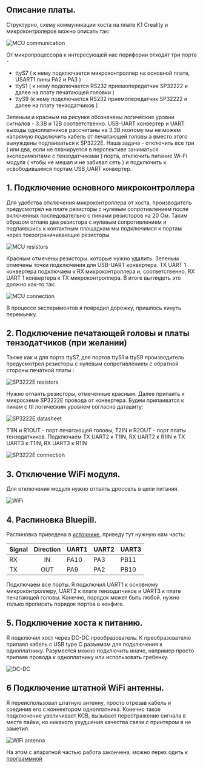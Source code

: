## Описание платы.  
Структурно, схему коммуникации хоста на плате K1 Creality и микроконтролеров можно описать так:

![](/images/pcb_overview.jpg "MCU communication") 

От микропроцессора к интересующей нас периферии отходят три порта -   
- ttyS7 ( к нему подключается микроконтроллер на основной плате, USART1 пины PA2 и PA3 )
- ttyS1 ( к нему подключается RS232 приемопередатчик SP32222 и далее на плату печатающей головки )
- ttyS9 (к нему подключается RS232 приемопередатчик SP32222 и далее на плату тензодатчиков )  

Зеленым и красным на рисунке обозначены логические уровни сигналов - 3.3В и 12В соответственно. USB-UART конвертер и UART выходы одноплатников рассчитаны на 3.3В поэтому мы не можем напрямую подключить кабель от печатающей головы а вместо этого вынуждены подпаиваться к SP3222E. Наша задача - отключить все три ( или два, если не планируется в перспективе заниматься экспериментами с тензодатчиками ) порта, отключить питание Wi-Fi модуля ( чтобы не мешал и не забивал сеть ) и подключить к освободившимся портам USB_UART конвертер. 

## 1. Подключение основного микроконтроллера 

Для удобства отключения микроконтроллера от хоста, производитель предусмотрел на плате резисторы с нулевым сопротивлением после включенных последовательно с пинами резисторов на 20 Ом. Таким образом отпаяв два резистора с нулевым сопротивлением и подпаявшись к контактным площадкам мы подключимся к портам через токоограничивающие резисторы.

![](/images/mcu_resistors.jpg "MCU resistors")  

Красным отмечены резисторы. которые нужно удалить. Зеленым отмечены точки подключения для USB-UART конвертера. TX UART 1 конвертера подключаем к RX микроконтроллера и, соответственно, RX UART 1 конвертера к TX микроконтроллера. В итоге выглядеть это должно как-то так:

![](/images/mcu_connection.jpg "MCU connection")  

В процессе экспериментов я повредил дорожку, пришлось кинуть перемычку.

## 2. Подключение печатающей головы и платы тензодатчиков (при желании)

Также как и для порта ttyS7, для портов ttyS1 и ttyS9 производитель предусмотрел резисторы с нулевым сопротивлением с обратной стороны печатной платы :

![](/images/sp3222_resistors.jpg "SP3222E resistors")  

Нужно отпаять резисторы, отмеченные красным. Далее припаять к микросхеме SP3222E провода от конвертера. Будем припаиватся к пинам с ttl логическим уровнем cогласно даташиту:

![](/images/sp3222E_datasheet.jpg "SP3222E datasheet")  

T1IN и R1OUT - порт печатающей головы, T2IN и R2OUT - порт платы тензодатчиков.
Подключаем TX UART2 к T1IN, RX UART2 к R1IN и TX UART3 к T1IN, RX UART3 к R1IN


![](/images/sp3222E_connection.jpg "SP3222E connection")  

## 3. Отключение WiFi модуля.  

Для отключения модуля нужно отпаять дроссель в цепи питания. 

![](/images/WiFi_modulei.jpg "WiFi")  

## 4. Распиновка Bluepill.  

Распиновка приведена в [источнике](https://github.com/r2axz/bluepill-serial-monster), приведу тут нужную нам часть:

| Signal |   Direction   |     UART1     |     UART2     |     UART3     |
|:-------|:-------------:|:--------------|:--------------|:--------------|
|   RX   |      IN       |      PA10     |      PA3      |      PB11     |
|   TX   |      OUT      |      PA9      |      PA2      |      PB10     |

Подключаем все порты. Я подключил UART1 к основному микроконтроллеру, UART2 к плате тензодатчиков и UART3 к плате печатающей головы. Конечно, порядок может быть любой. нужно только прописать порядок портов в конфиге.   

## 5. Подключение хоста к питанию.

Я подключил хост через DC-DC преобразователь. К преобразователю припаял кабель с USB type C разъемом для подключения к одноплатнику. Разумеется можно подключить иначе, например просто припаяв провода к одноплатнику или использовать гребенку. 

![](/images/DC-DC.jpg "DC-DC")

## 6 Подключение штатной WiFi антенны.

Я переиспользовал штатную антенну, просто отрезав кабель и соединив его с коннектором одноплатника. Конечно такое подключение увеличивает КСВ, вызывает переотражение сигнала в месте пайки, но никакого ухудшения качества связи с принтером я не заметил. 

![](/images/WiFi_antenna.jpg "WiFi antenna")

На этом с апаратной частью работа закончена, можно перех одить к [программной](Software.md)